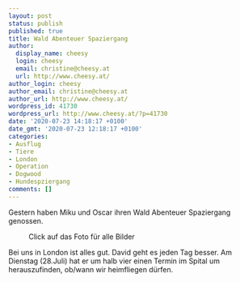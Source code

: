 ```yaml
---
layout: post
status: publish
published: true
title: Wald Abenteuer Spaziergang
author:
  display_name: cheesy
  login: cheesy
  email: christine@cheesy.at
  url: http://www.cheesy.at/
author_login: cheesy
author_email: christine@cheesy.at
author_url: http://www.cheesy.at/
wordpress_id: 41730
wordpress_url: http://www.cheesy.at/?p=41730
date: '2020-07-23 14:18:17 +0100'
date_gmt: '2020-07-23 12:18:17 +0100'
categories:
- Ausflug
- Tiere
- London
- Operation
- Dogwood
- Hundespziergang
comments: []
---
```

<!-- wp:paragraph -->
Gestern haben Miku und Oscar ihren Wald Abenteuer Spaziergang genossen.
<!-- /wp:paragraph -->
<!-- wp:image {"id":41718,"linkDestination":"custom"} -->
<figure class="wp-block-image"><a href="http://www.cheesy.at/fotos/leben-in-belfast/2020-2/miku-und-oscar-im-urlaub/"><img src="{% link _fotos/leben-in-belfast/2020-2/miku-und-oscar-im-urlaub/Miku-und-Oscar-12.jpg %}" alt="" class="wp-image-41718"></a><br>
<figcaption>Click auf das Foto für alle Bilder</figcaption>
</figure>
<!-- /wp:image -->
<!-- wp:paragraph -->
Bei uns in London ist alles gut. David geht es jeden Tag besser. Am Dienstag (28.Juli) hat er um halb vier einen Termin im Spital um herauszufinden, ob/wann wir heimfliegen dürfen.
<!-- /wp:paragraph -->
